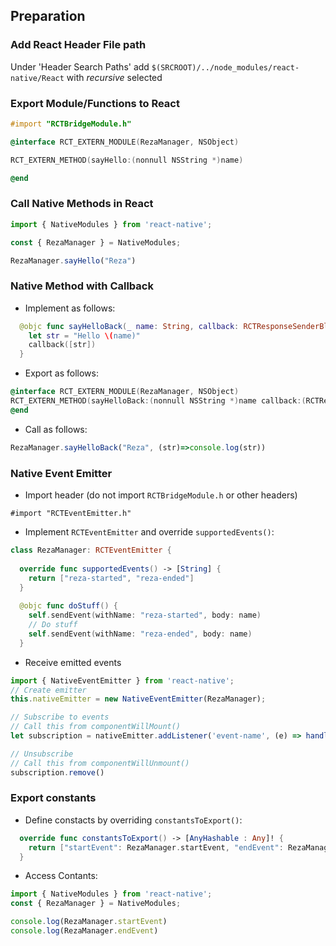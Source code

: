 ## Preparation
### Add React Header File path
Under 'Header Search Paths' add `$(SRCROOT)/../node_modules/react-native/React` with _recursive_ selected

### Export Module/Functions to React

```objectivec
#import "RCTBridgeModule.h"

@interface RCT_EXTERN_MODULE(RezaManager, NSObject)

RCT_EXTERN_METHOD(sayHello:(nonnull NSString *)name)

@end
```

### Call Native Methods in React
```javascript
import { NativeModules } from 'react-native';

const { RezaManager } = NativeModules;

RezaManager.sayHello("Reza")
```

### Native Method with Callback
- Implement as follows:
```swift
  @objc func sayHelloBack(_ name: String, callback: RCTResponseSenderBlock) {
    let str = "Hello \(name)"
    callback([str])
  }
```

- Export as follows:
```objectivec
@interface RCT_EXTERN_MODULE(RezaManager, NSObject)
RCT_EXTERN_METHOD(sayHelloBack:(nonnull NSString *)name callback:(RCTResponseSenderBlock)callback)
@end
```

- Call as follows:
```javascript
RezaManager.sayHelloBack("Reza", (str)=>console.log(str))
```

### Native Event Emitter
- Import header (do not import `RCTBridgeModule.h` or other headers)
```
#import "RCTEventEmitter.h"
```

- Implement `RCTEventEmitter` and override `supportedEvents()`:
```swift
class RezaManager: RCTEventEmitter {
  
  override func supportedEvents() -> [String] {
    return ["reza-started", "reza-ended"]
  }
  
  @objc func doStuff() {
    self.sendEvent(withName: "reza-started", body: name)
    // Do stuff
    self.sendEvent(withName: "reza-ended", body: name)
  }
```

- Receive emitted events
```javascript
import { NativeEventEmitter } from 'react-native';
// Create emitter
this.nativeEmitter = new NativeEventEmitter(RezaManager);

// Subscribe to events
// Call this from componentWillMount()
let subscription = nativeEmitter.addListener('event-name', (e) => handle(e));

// Unsubscribe
// Call this from componentWillUnmount()
subscription.remove()
```

### Export constants
- Define constacts by overriding `constantsToExport()`:
```swift
  override func constantsToExport() -> [AnyHashable : Any]! {
    return ["startEvent": RezaManager.startEvent, "endEvent": RezaManager.endEvent]
  }
```

- Access Contants:
```javascript
import { NativeModules } from 'react-native';
const { RezaManager } = NativeModules;

console.log(RezaManager.startEvent)
console.log(RezaManager.endEvent)
```